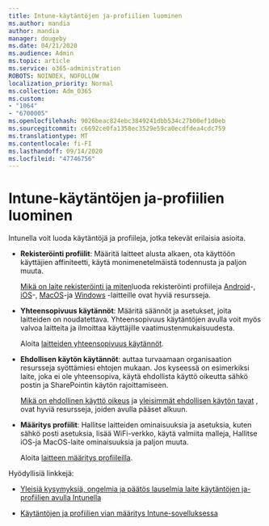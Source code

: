 ```yaml
---
title: Intune-käytäntöjen ja-profiilien luominen
ms.author: mandia
author: mandia
manager: dougeby
ms.date: 04/21/2020
ms.audience: Admin
ms.topic: article
ms.service: o365-administration
ROBOTS: NOINDEX, NOFOLLOW
localization_priority: Normal
ms.collection: Adm_O365
ms.custom:
- "1064"
- "6700005"
ms.openlocfilehash: 9026beac824ebc3849241dbb534c27b00ef1d0eb
ms.sourcegitcommit: c6692ce0fa1358ec3529e59ca0ecdfdea4cdc759
ms.translationtype: MT
ms.contentlocale: fi-FI
ms.lasthandoff: 09/14/2020
ms.locfileid: "47746756"
---
```

# <a name="creating-intune-policy-and-profiles"></a>Intune-käytäntöjen ja-profiilien luominen

Intunella voit luoda käytäntöjä ja profiileja, jotka tekevät erilaisia asioita.

- **Rekisteröinti profiilit**: Määritä laitteet alusta alkaen, ota käyttöön käyttäjien affiniteetti, käytä monimenetelmäistä todennusta ja paljon muuta.

  [Mikä on laite rekisteröinti ja miten](https://docs.microsoft.com/intune/device-enrollment)luoda rekisteröinti profiileja [Android](https://docs.microsoft.com/intune/android-enroll)-, [iOS](https://docs.microsoft.com/intune/ios-enroll)-, [MacOS](https://docs.microsoft.com/intune/macos-enroll)-ja [Windows](https://docs.microsoft.com/intune/windows-enrollment-methods) -laitteille ovat hyviä resursseja.

- **Yhteensopivuus käytännöt**: Määritä säännöt ja asetukset, joita laitteiden on noudatettava. Yhteensopivuus käytäntöjen avulla voit myös valvoa laitteita ja ilmoittaa käyttäjille vaatimustenmukaisuudesta.

  Aloita [laitteiden yhteensopivuus käytännöt](https://docs.microsoft.com/intune/device-compliance-get-started).
- **Ehdollisen käytön käytännöt**: auttaa turvaamaan organisaation resursseja syöttämiesi ehtojen mukaan. Jos kyseessä on esimerkiksi laite, joka ei ole yhteensopiva, käytä ehdollista käyttö oikeutta sähkö postin ja SharePointin käytön rajoittamiseen.

  [Mikä on ehdollinen käyttö oikeus](https://docs.microsoft.com/intune/conditional-access) ja [yleisimmät ehdollisen käytön tavat](https://docs.microsoft.com/intune/conditional-access-intune-common-ways-use) , ovat hyviä resursseja, joiden avulla pääset alkuun.

- **Määritys profiilit**: Hallitse laitteiden ominaisuuksia ja asetuksia, kuten sähkö posti asetuksia, lisää WiFi-verkko, käytä valmiita malleja, Hallitse iOS-ja MacOS-laite ominaisuuksia ja paljon muuta.

  Aloita [laitteen määritys profiileilla](https://docs.microsoft.com/intune/device-profiles).

Hyödyllisiä linkkejä:

- [Yleisiä kysymyksiä, ongelmia ja päätös lauselmia laite käytäntöjen ja-profiilien avulla Intunella](https://docs.microsoft.com/intune/device-profile-troubleshoot)

- [Käytäntöjen ja profiilien vian määritys Intune-sovelluksessa](https://docs.microsoft.com/intune/troubleshoot-policies-in-microsoft-intune)
